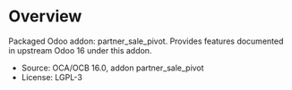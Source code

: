 # Overview

Packaged Odoo addon: partner_sale_pivot. Provides features documented in upstream Odoo 16 under this addon.

- Source: OCA/OCB 16.0, addon partner_sale_pivot
- License: LGPL-3
